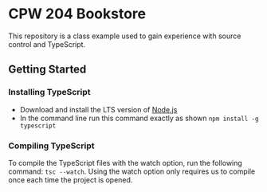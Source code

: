 # CPW 204 Bookstore
This repository is a class example used to gain experience with source control and TypeScript.

## Getting Started

### Installing TypeScript
- Download and install the LTS version of [Node.js](https://nodejs.org/)
- In the command line run this command exactly as shown `npm install -g typescript`

### Compiling TypeScript
To compile the TypeScript files with the watch option, run the following command: `tsc --watch`. Using the watch option only requires us to compile once each time the project is opened.